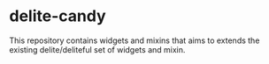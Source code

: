 delite-candy
============

This repository contains widgets and mixins that aims to extends the existing delite/deliteful set of widgets and mixin.
